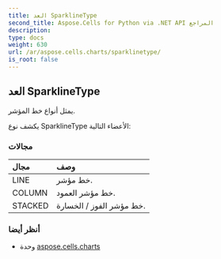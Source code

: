 ```yaml
---
title: العد SparklineType
second_title: Aspose.Cells for Python via .NET API المراجع
description:
type: docs
weight: 630
url: /ar/aspose.cells.charts/sparklinetype/
is_root: false
---
```

##  العد SparklineType
يمثل أنواع خط المؤشر.



يكشف نوع SparklineType الأعضاء التالية:

###  مجالات
| مجال| وصف|
| :- | :- |
| LINE | خط مؤشر.|
| COLUMN | خط مؤشر العمود.|
| STACKED | خط مؤشر الفوز / الخسارة.|



###  أنظر أيضا
* وحدة [aspose.cells.charts](..)
